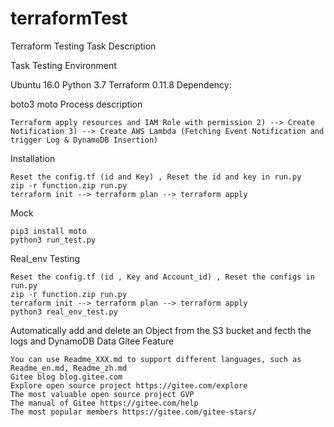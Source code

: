 # terraformTest
Terraform Testing Task
Description

Task Testing
Environment

Ubuntu 16.0 Python 3.7 Terraform 0.11.8
Dependency:

boto3 moto
Process description

    Terraform apply resources and IAM Role with permission 2) --> Create Notification 3) --> Create AWS Lambda (Fetching Event Notification and trigger Log & DynamoDB Insertion)

Installation

    Reset the config.tf (id and Key) , Reset the id and key in run.py
    zip -r function.zip run.py
    terraform init --> terraform plan --> terraform apply

Mock

    pip3 install moto
    python3 run_test.py

Real_env Testing

    Reset the config.tf (id , Key and Account_id) , Reset the configs in run.py
    zip -r function.zip run.py
    terraform init --> terraform plan --> terraform apply
    python3 real_env_test.py

Automatically add and delete an Object from the S3 bucket and fecth the logs and DynamoDB Data
Gitee Feature

    You can use Readme_XXX.md to support different languages, such as Readme_en.md, Readme_zh.md
    Gitee blog blog.gitee.com
    Explore open source project https://gitee.com/explore
    The most valuable open source project GVP
    The manual of Gitee https://gitee.com/help
    The most popular members https://gitee.com/gitee-stars/
